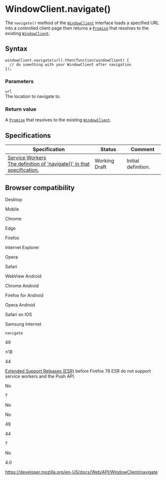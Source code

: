 WindowClient.navigate()
=======================

The `navigate()` method of the [`WindowClient`](../windowclient) interface loads a specified URL into a controlled client page then returns a [`Promise`](https://developer.mozilla.org/en-US/docs/Web/JavaScript/Reference/Global_Objects/Promise) that resolves to the existing [`WindowClient`](../windowclient).

Syntax
------

    windowClient.navigate(url).then(function(windowClient) {
      // do something with your WindowClient after navigation
    });

### Parameters

`url`  
The location to navigate to.

### Return value

A [`Promise`](https://developer.mozilla.org/en-US/docs/Web/JavaScript/Reference/Global_Objects/Promise) that resolves to the existing [`WindowClient`](../windowclient).

Specifications
--------------

<table><thead><tr class="header"><th>Specification</th><th>Status</th><th>Comment</th></tr></thead><tbody><tr class="odd"><td><a href="https://w3c.github.io/ServiceWorker/#dom-windowclient-navigate">Service Workers<br />
<span class="small">The definition of 'navigate()' in that specification.</span></a></td><td><span class="spec-wd">Working Draft</span></td><td>Initial definition.</td></tr></tbody></table>

Browser compatibility
---------------------

Desktop

Mobile

Chrome

Edge

Firefox

Internet Explorer

Opera

Safari

WebView Android

Chrome Android

Firefox for Android

Opera Android

Safari on IOS

Samsung Internet

`navigate`

49

≤18

44

[Extended Support Releases (ESR)](https://www.mozilla.org/en-US/firefox/organizations/) before Firefox 78 ESR do not support service workers and the Push API.

No

?

No

No

49

44

?

No

4.0

<a href="https://developer.mozilla.org/en-US/docs/Web/API/WindowClient/navigate" class="_attribution-link">https://developer.mozilla.org/en-US/docs/Web/API/WindowClient/navigate</a>
